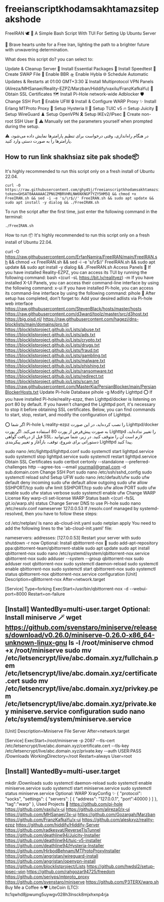 # freeianscriptkhodamsakhtamazsitepakshode
FreeIRAN 🕊️
🌟 A Simple Bash Script With TUI For Setting Up Ubuntu Server

🏹 Brave hearts unite for a Free Iran, lighting the path to a brighter future with unwavering determination.

What does this script do? you can select to:

Update & Cleanup Server 🧬
Install Essential Packages 🎉
Install Speedtest 🚀
Create SWAP File 💾
Enable BBR 🛸
Enable Hybla 🌐
Schedule Automatic Updates & Restarts at 01:00 GMT+3:30 ⏳
Install Multiprotocol VPN Panels (Alireza/MHSanaei/Reality-EZPZ/Marzban/Hiddify/vaxilu/FranzKafkaYu) 🦄
Obtain SSL Certificates 🗺️
Install Pi-Hole network-wide Adblocker 🛡️
Change SSH Port 🥅
Enable UFW 🔒
Install & Configure WARP Proxy ✨
Install Erlang MTProto Proxy 💫
Setup Hysteria II 🌈
Setup TUIC v5 🔥
Setup Juicity 🍹
Setup WireGuard ♟️
Setup OpenVPN 🎗️
Setup IKEv2/IPsec 🧭
Create non-root SSH User 👤
⚠️ Manually set the parameters yourself when prompted during the setup.

⚠️ در هنگام راه‌اندازی، وقتی درخواست برای تنظیم پارامترها نمایش داده می‌شود، پارامترها را به صورت دستی وارد کنید.

## How to run link shakhsiaz site pak shode📦
It's highly recommended to run this script only on a fresh install of Ubuntu 22.04.
```
curl -O https://raw.githubusercontent.com/ghy45j/freeianscriptkhodamsakhtamazsitepakshode/refs/heads/main/freeiran.sh?token=GHSAT0AAAAAACZPNU2MBRVHRLNW6NXNGP7YZY5HM5Q && chmod +x FreeIRAN.sh && sed -i -e 's/\r$//' FreeIRAN.sh && sudo apt update && sudo apt install -y dialog && ./FreeIRAN.sh
```
To run the script after the first time, just enter the following command in the terminal:
```
./FreeIRAN.sh
```

How to run 📦
It's highly recommended to run this script only on a fresh install of Ubuntu 22.04.

curl -O https://raw.githubusercontent.com/ErfanNamira/FreeIRAN/main/FreeIRAN.sh && chmod +x FreeIRAN.sh && sed -i -e 's/\r$//' FreeIRAN.sh && sudo apt update && sudo apt install -y dialog && ./FreeIRAN.sh
Access Panels 🚪
If you have installed Reality-EZPZ, you can access its TUI by running the following command:
bash <(curl -sL https://bit.ly/realityez) -m
If you have installed X-UI Panels, you can access their command-line interface by using the following command:
x-ui
If you have installed Pi-hole, you can access its command-line interface by using the following command:
pihole
💠 After setup has completed, don't forget to:
Add your desired adlists via Pi-hole web interface
https://raw.githubusercontent.com/StevenBlack/hosts/master/hosts
https://raw.githubusercontent.com/d3ward/toolz/master/src/d3host.txt
https://big.oisd.nl/
https://raw.githubusercontent.com/hagezi/dns-blocklists/main/domains/pro.txt
https://blocklistproject.github.io/Lists/abuse.txt
https://blocklistproject.github.io/Lists/ads.txt
https://blocklistproject.github.io/Lists/crypto.txt
https://blocklistproject.github.io/Lists/drugs.txt
https://blocklistproject.github.io/Lists/fraud.txt
https://blocklistproject.github.io/Lists/gambling.txt
https://blocklistproject.github.io/Lists/malware.txt
https://blocklistproject.github.io/Lists/phishing.txt
https://blocklistproject.github.io/Lists/ransomware.txt
https://blocklistproject.github.io/Lists/redirect.txt
https://blocklistproject.github.io/Lists/scam.txt
https://raw.githubusercontent.com/MasterKia/PersianBlocker/main/PersianBlockerHosts.txt
Update Pi-hole Database
pihole -g
Modify Lighttpd
⭕ If you have installed Pi-hole/reality-ezpz, then Lighttpd/docker is listening on port 80 by default. If you haven't changed the Lighttpd port, it's necessary to stop it before obtaining SSL certificates. Below, you can find commands to start, stop, restart, and modify the configuration of Lighttpd.

⭕ اگر شما Pi-hole یا reality-ezpz را نصب کرده‌اید، در این صورت Lighttpd/docker به صورت پیش‌فرض از پورت 80 استفاده می‌کند. اگر پورت Lighttpd را تغییر نداده‌اید، قبل از دریافت گواهی SSL، لازم است آن را متوقف کنید. در زیر، شما می‌توانید دستوراتی برای شروع، توقف، بازآغاز و تغییر پیکربندی Lighttpd پیدا کنید.

sudo nano /etc/lighttpd/lighttpd.conf
sudo systemctl start lighttpd.service
sudo systemctl stop lighttpd.service
sudo systemctl restart lighttpd.service
Obtain SSL Certificates
sudo certbot certonly --standalone --preferred-challenges http --agree-tos --email yourmail@gmail.com -d sub.domain.com
Change SSH Port
sudo nano /etc/ssh/sshd_config
sudo systemctl reload sshd
Setup UFW
sudo nano /etc/default/ufw
sudo ufw default deny incoming
sudo ufw default allow outgoing
sudo ufw allow SSHPORT/tcp
sudo ufw limit SSHPORT/tcp
sudo ufw allow PORT
sudo ufw enable
sudo ufw status verbose
sudo systemctl enable ufw
Change WARP License Key
warp-cli set-license <your-warp-plus-license-key>
WARP Status
bash <(curl -fsSL git.io/warp.sh) status
Change Server DNS to use Pi-hole
sudo nano /etc/resolv.conf
nameserver 127.0.0.53
If /resolv.conf managed by systemd-resolved, then you have to follow these steps:

cd /etc/netplan/
ls
nano ab-cloud-init.yaml
sudo netplan apply
You need to add the following lines to the 'ab-cloud-init.yaml' file:

nameservers:
  addresses: [127.0.0.53]
Restart your server with
sudo shutdown -r now
Optional: Install qbittorrent-nox 🔮
sudo add-apt-repository ppa:qbittorrent-team/qbittorrent-stable
sudo apt update
sudo apt install qbittorrent-nox
sudo nano /etc/systemd/system/qbittorrent-nox.service
qbittorrent-nox
sudo adduser --system --group qbittorrent-nox
sudo adduser root qbittorrent-nox
sudo systemctl daemon-reload
sudo systemctl enable qbittorrent-nox
sudo systemctl start qbittorrent-nox
sudo systemctl status qbittorrent-nox
qbittorrent-nox.service configuration
[Unit]
Description=qBittorrent-nox
After=network.target

[Service]
Type=forking
ExecStart=/usr/bin/qbittorrent-nox -d --webui-port=8000
Restart=on-failure

[Install]
WantedBy=multi-user.target
Optional: Install miniserve 🪄
wget https://github.com/svenstaro/miniserve/releases/download/v0.26.0/miniserve-0.26.0-x86_64-unknown-linux-gnu
ls -l /root/miniserve
chmod +x /root/miniserve
sudo mv /etc/letsencrypt/live/abc.domain.xyz/fullchain.pem /etc/letsencrypt/live/abc.domain.xyz/certificate.cert
sudo mv /etc/letsencrypt/live/abc.domain.xyz/privkey.pem /etc/letsencrypt/live/abc.domain.xyz/private.key
miniserve.service configuration
sudo nano /etc/systemd/system/miniserve.service
-------------------
[Unit]
Description=Miniserve File Server
After=network.target

[Service]
ExecStart=/root/miniserve -p 2087 --tls-cert /etc/letsencrypt/live/abc.domain.xyz/certificate.cert --tls-key /etc/letsencrypt/live/abc.domain.xyz/private.key --auth USER:PASS /Downloads
WorkingDirectory=/root
Restart=always
User=root

[Install]
WantedBy=multi-user.target
-------------------
mkdir /Downloads
sudo systemctl daemon-reload
sudo systemctl enable miniserve.service
sudo systemctl start miniserve.service
sudo systemctl status miniserve.service
Optional: WARP XrayConfig ✨
{
  "protocol": "socks",
  "settings": {
    "servers": [
      { 
        "address": "127.0.0.1",
        "port":40000
      }
    ]
  },
  "tag":"warp"
},
Used Projects 💞
https://github.com/pi-hole
https://github.com/vaxilu/x-ui
https://github.com/alireza0/x-ui
https://github.com/MHSanaei/3x-ui
https://github.com/Gozargah/Marzban
https://github.com/FranzKafkaYu/x-ui
https://github.com/aleskxyz/reality-ezpz
https://github.com/hiddify/Hiddify-Server
https://github.com/radkesvat/ReverseTlsTunnel
https://github.com/deathline94/Juicity-Installer
https://github.com/deathline94/tuic-v5-installer
https://github.com/deathline94/Hysteria-Installer
https://github.com/HirbodBehnam/MTProtoProxyInstaller
https://github.com/angristan/wireguard-install
https://github.com/angristan/openvpn-install
https://github.com/blocklistproject/Lists
https://github.com/hwdsl2/setup-ipsec-vpn
https://github.com/rahgozar94725/freedom
https://github.com/seriyps/mtproto_proxy
https://github.com/svenstaro/miniserve
https://github.com/P3TERX/warp.sh
Buy Me a Coffee ☕❤️
LiteCoin (LTC): ltc1qwhd8jpwumg5uywgv028h3lnsck8mjxhxnp4rja
